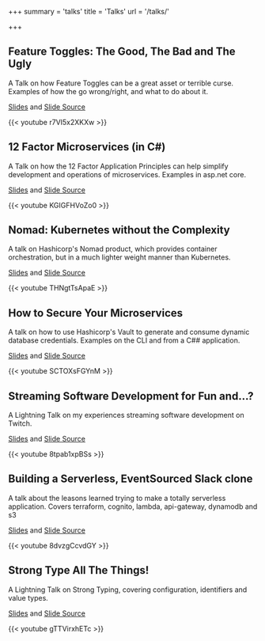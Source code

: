 +++
summary = 'talks'
title = 'Talks'
url = '/talks/'

+++

## Feature Toggles: The Good, The Bad and The Ugly
A Talk on how Feature Toggles can be a great asset or terrible curse. Examples of how the go wrong/right, and what to do about it.

[Slides](/presentations/index.html?feature-toggles) and [Slide Source](https://github.com/Pondidum/presentations/tree/master/content/feature-toggles)

{{< youtube r7VI5x2XKXw >}}


## 12 Factor Microservices (in C#)
A Talk on how the 12 Factor Application Principles can help simplify development and operations of microservices.  Examples in asp.net core.

[Slides](/presentations/index.html?twelve) and [Slide Source](https://github.com/Pondidum/presentations/tree/master/content/twelve/)

{{< youtube KGIGFHVoZo0 >}}



## Nomad: Kubernetes without the Complexity
A talk on Hashicorp's Nomad product, which provides container orchestration, but in a much lighter weight manner than Kubernetes.

[Slides](/presentations/index.html?nomad) and [Slide Source](https://github.com/Pondidum/presentations/tree/master/content/nomad/)

{{< youtube THNgtTsApaE >}}



## How to Secure Your Microservices
A talk on how to use Hashicorp's Vault to generate and consume dynamic database credentials.  Examples on the CLI and from a C## application.

[Slides](/presentations/index.html?vault) and [Slide Source](https://github.com/Pondidum/presentations/tree/master/content/vault/)

{{< youtube SCTOXsFGYnM >}}



## Streaming Software Development for Fun and...?
A Lightning Talk on my experiences streaming software development on Twitch.

[Slides](/presentations/index.html?streaming) and [Slide Source](https://github.com/Pondidum/presentations/tree/master/content/streaming)

{{< youtube 8tpab1xpBSs >}}


## Building a Serverless, EventSourced Slack clone
A talk about the leasons learned trying to make a totally serverless application. Covers terraform, cognito, lambda, api-gateway, dynamodb and s3

[Slides](/presentations/index.html?serverless-slack) and [Slide Source](https://github.com/Pondidum/presentations/tree/master/content/serverless-slack)

{{< youtube 8dvzgCcvdGY >}}


## Strong Type All The Things!
A Lightning Talk on Strong Typing, covering configuration, identifiers and value types.

[Slides](/presentations/index.html?strong-typing) and [Slide Source](https://github.com/Pondidum/presentations/tree/master/content/strong-typing)

{{< youtube gTTVirxhETc >}}

